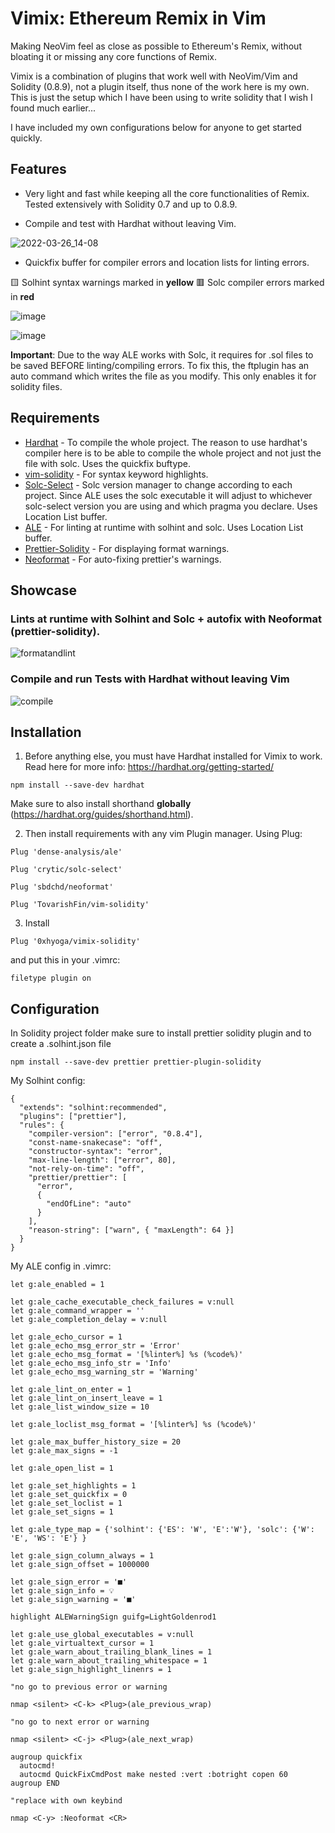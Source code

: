 # Vimix: Ethereum Remix in Vim

Making NeoVim feel as close as possible to Ethereum's Remix, without bloating it or missing any core functions of Remix.

Vimix is a combination of plugins that work well with NeoVim/Vim and Solidity (0.8.9), not a plugin itself, thus none of the work here is my own. This is just the setup which I have been using to write solidity that I wish I found much earlier...

I have included my own configurations below for anyone to get started quickly.

## Features

- Very light and fast while keeping all the core functionalities of Remix. Tested extensively with Solidity 0.7 and up to 0.8.9.

- Compile and test with Hardhat without leaving Vim.

![2022-03-26_14-08](https://user-images.githubusercontent.com/97303883/160250270-bc40e75e-1158-424d-bb03-cf8345f3e146.png)

- Quickfix buffer for compiler errors and location lists for linting errors.

🟨 Solhint syntax warnings marked in **yellow** 
🟥 Solc compiler errors marked in **red** 

![image](https://user-images.githubusercontent.com/97303883/160103484-143eb1a8-3920-4fb3-bc93-b6c638ec7a5c.png)

![image](https://user-images.githubusercontent.com/97303883/160103725-7064c79f-c831-449a-b701-7b9b83cb7678.png)

**Important**: Due to the way ALE works with Solc, it requires for .sol files to be saved BEFORE linting/compiling errors. To fix this, the ftplugin has an auto command which writes the file as you modify. This only enables it for solidity files.

## Requirements

* [Hardhat](https://hardhat.org/) - To compile the whole project. The reason to use hardhat's compiler here is to be able to compile the whole project and not just the file with solc. Uses the quickfix buftype.
* [vim-solidity](https://github.com/TovarishFin/vim-solidity) - For syntax keyword highlights.
* [Solc-Select](https://github.com/crytic/solc-select) - Solc version manager to change according to each project. Since ALE uses the solc executable it will adjust to whichever solc-select version you are using and which pragma you declare. Uses Location List buffer.
* [ALE](https://github.com/dense-analysis/ale/) - For linting at runtime with solhint and solc. Uses Location List buffer. 
* [Prettier-Solidity](https://github.com/prettier-solidity/prettier-plugin-solidity) - For displaying format warnings. 
* [Neoformat](https://github.com/sbdchd/neoformat) - For auto-fixing prettier's warnings.
 
## Showcase 

### Lints at runtime with Solhint and Solc + autofix with Neoformat (prettier-solidity).
 
![formatandlint](https://user-images.githubusercontent.com/97303883/160021496-6a94be63-b744-4867-9359-08d35152bf0d.gif)

### Compile and run Tests with Hardhat without leaving Vim

![compile](https://user-images.githubusercontent.com/97303883/160021529-693e2468-2d18-47a1-9e97-82e1ae712280.gif)

## Installation 

1. Before anything else, you must have Hardhat installed for Vimix to work. Read here for more info: https://hardhat.org/getting-started/

`npm install --save-dev hardhat`

Make sure to also install shorthand **globally** (https://hardhat.org/guides/shorthand.html).


2. Then install requirements with any vim Plugin manager. Using Plug:

```
Plug 'dense-analysis/ale'

Plug 'crytic/solc-select'

Plug 'sbdchd/neoformat'

Plug 'TovarishFin/vim-solidity'
```

3. Install 

`Plug '0xhyoga/vimix-solidity'`

and put this in your .vimrc:

`filetype plugin on`

## Configuration

In Solidity project folder make sure to install prettier solidity plugin and to create a .solhint.json file

`npm install --save-dev prettier prettier-plugin-solidity`

My Solhint config:

```
{
  "extends": "solhint:recommended",
  "plugins": ["prettier"],
  "rules": {
    "compiler-version": ["error", "0.8.4"],
    "const-name-snakecase": "off",
    "constructor-syntax": "error",
    "max-line-length": ["error", 80],
    "not-rely-on-time": "off",
    "prettier/prettier": [
      "error",
      {
        "endOfLine": "auto"
      }
    ],
    "reason-string": ["warn", { "maxLength": 64 }]
  }
}
```

My ALE config in .vimrc:

```
let g:ale_enabled = 1

let g:ale_cache_executable_check_failures = v:null
let g:ale_command_wrapper = ''
let g:ale_completion_delay = v:null

let g:ale_echo_cursor = 1
let g:ale_echo_msg_error_str = 'Error'
let g:ale_echo_msg_format = '[%linter%] %s (%code%)'
let g:ale_echo_msg_info_str = 'Info'
let g:ale_echo_msg_warning_str = 'Warning'

let g:ale_lint_on_enter = 1
let g:ale_lint_on_insert_leave = 1
let g:ale_list_window_size = 10

let g:ale_loclist_msg_format = '[%linter%] %s (%code%)'

let g:ale_max_buffer_history_size = 20
let g:ale_max_signs = -1

let g:ale_open_list = 1

let g:ale_set_highlights = 1
let g:ale_set_quickfix = 0
let g:ale_set_loclist = 1
let g:ale_set_signs = 1

let g:ale_type_map = {'solhint': {'ES': 'W', 'E':'W'}, 'solc': {'W': 'E', 'WS': 'E'} }

let g:ale_sign_column_always = 1
let g:ale_sign_offset = 1000000

let g:ale_sign_error = '■'
let g:ale_sign_info = 💡
let g:ale_sign_warning = '■'

highlight ALEWarningSign guifg=LightGoldenrod1

let g:ale_use_global_executables = v:null
let g:ale_virtualtext_cursor = 1
let g:ale_warn_about_trailing_blank_lines = 1
let g:ale_warn_about_trailing_whitespace = 1
let g:ale_sign_highlight_linenrs = 1

"no go to previous error or warning

nmap <silent> <C-k> <Plug>(ale_previous_wrap)

"no go to next error or warning

nmap <silent> <C-j> <Plug>(ale_next_wrap)

augroup quickfix
  autocmd!
  autocmd QuickFixCmdPost make nested :vert :botright copen 60
augroup END

"replace with own keybind  

nmap <C-y> :Neoformat <CR>
```
